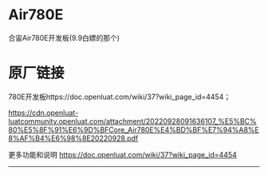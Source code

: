 # Air780E
合宙Air780E开发板(9.9白嫖的那个)

# 原厂链接

780E开发板https://doc.openluat.com/wiki/37?wiki_page_id=4454；

https://cdn.openluat-luatcommunity.openluat.com/attachment/20220928091636107_%E5%BC%80%E5%8F%91%E6%9D%BFCore_Air780E%E4%BD%BF%E7%94%A8%E8%AF%B4%E6%98%8E20220928.pdf

更多功能和说明   https://doc.openluat.com/wiki/37?wiki_page_id=4454

---

